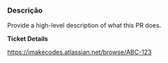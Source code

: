 ### Descrição

Provide a high-level description of what this PR does.

**Ticket Details**

https://imakecodes.atlassian.net/browse/ABC-123
